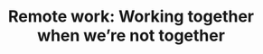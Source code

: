---
layout: item
title:  "Remote work: Working together when we’re not together"
type: article
link: https://github.blog/2020-04-16-remote-work-working-together-when-were-not-together/
categories: [Remote work]
---